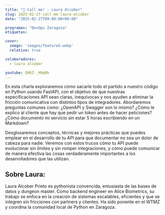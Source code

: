 ```yaml
---
title: "🦁 Call me! - Laura Alcober"
slug: 2025-02-27-call-me-laura-alcober
date: "2025-02-27T09:00:00+00:00"

programas: "DevOps Zaragoza"
etiquetas:

cover:
  image: 'images/featured.webp'
  relative: true

colaboradores:
  - laura alcober

youtube: Q96Z-_H9qRk
---
```


En esta charla exploraremos cómo sacarle todo el partido a nuestro código en Python usando FastAPI, con el objetivo de que nuestras especificaciones API sean claras, inequívocas y nos ayuden a eliminar la fricción comunicativa con distintos tipos de integradores. Abordaremos preguntas comunes como: ¿OpenAPI y Swagger son lo mismo? ¿Cómo le explico al cliente que hay que pedir un token antes de hacer peticiones? ¿Cómo documento mi servicio sin estar 5 horas escribiendo en un Markdown?

Desglosaremos conceptos, técnicas y mejores prácticas que puedes emplear en el desarrollo de tu API para que documentar no sea un dolor de cabeza para nadie. Veremos con estos trucos cómo tu API puede evolucionar sin límites y sin romper integraciones, y cómo puede comunicar de manera efectiva las cosas verdaderamente importantes a los desarrolladores que las utilizan.


## Sobre Laura:

Laura Alcober Prieto es pythonista convencida, entusiasta de las bases de datos y dungeon master. Como backend engineer en Alice Biometrics, su trabajo se enfoca en la creación de sistemas escalables, eficientes y que se integren sin fricciones con partners y clientes. Ha sido ponente en el WTMZ y coordina la comunidad local de Python en Zaragoza.


